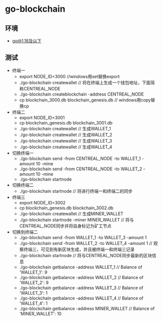 # go-blockchain

## 环境
- go@1.18及以下
## 测试
- 终端一
  - export NODE_ID=3000 //windows用set替换export
  - ./go-blockchain createwallet // 将在终端上生成一个钱包地址，下面简称CENTREAL_NODE
  - ./go-blockchain createblockchain -address CENTREAL_NODE
  - cp blockchain_3000.db blockchain_genesis.db // windows用copy替换cp
- 终端二 
  - export NODE_ID=3001
  - cp blockchain_genesis.db blockchain_3001.db
  - ./go-blockchain createwallet // 生成WALLET_1
  - ./go-blockchain createwallet // 生成WALLET_2
  - ./go-blockchain createwallet // 生成WALLET_3
  - ./go-blockchain createwallet // 生成WALLET_4
- 切换终端一
  - ./go-blockchain send -from CENTREAL_NODE -to WALLET_1 -amount 10 -mine
  - ./go-blockchain send -from CENTREAL_NODE -to WALLET_2 -amount 10 -mine
  - ./go-blockchain startnode
- 切换终端二
  - ./go-blockchain startnode // 将进行终端一和终端二的同步
- 终端三
  - export NODE_ID=3002
  - cp blockchain_genesis.db blockchain_3002.db
  - ./go-blockchain createwallet // 生成MINER_WALLET
  - ./go-blockchain startnode -miner MINER_WALLET // 将与CENTREAL_NODE同步并将自身标记为矿工节点
- 切换到终端二
  - ./go-blockchain send -from WALLET_1 -to WALLET_3 -amount 1
  - ./go-blockchain send -from WALLET_2 -to WALLET_4 -amount 1 // 观察终端三，可见到有新区块生成，并且被终端一和终端三记录
  - ./go-blockchain startnode // 将与CENTREAL_NODE同步最新的区块信息
  - ./go-blockchain getbalance -address WALLET_1 // Balance of 'WALLET_1': 9
  - ./go-blockchain getbalance -address WALLET_2 // Balance of 'WALLET_2': 9
  - ./go-blockchain getbalance -address WALLET_3 // Balance of 'WALLET_3': 1
  - ./go-blockchain getbalance -address WALLET_4 // Balance of 'WALLET_4': 1
  - ./go-blockchain getbalance -address MINER_WALLET // Balance of 'MINER_WALLET': 10
